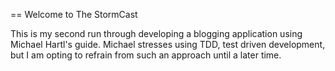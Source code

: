 == Welcome to The StormCast

This is my second run through developing a blogging application using Michael Hartl's guide. Michael stresses using TDD, test driven development, but I am opting to refrain from such an approach until a later time.